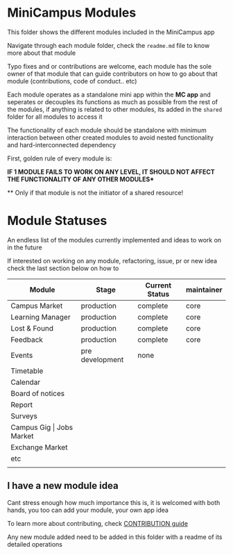 # MiniCampus Modules

This folder shows the different modules included in the MiniCampus app

Navigate through each module folder, check the `readme.md` file to know more about that module

Typo fixes and or contributions are welcome, each module has the sole owner of that module that can guide contributors on how to go about that module (contributions, code of conduct.. etc)

Each module operates as a standalone mini app within the **MC app** and seperates or decouples its functions as much as possible from the rest of the modules, if anything is related to other modules, its added in the `shared` folder for all modules to access it

The functionality of each module should be standalone with minimum interaction between other created modules to avoid nested functionality and hard-interconnected dependency

First, golden rule of every module is:

**IF 1 MODULE FAILS TO WORK ON ANY LEVEL, IT SHOULD NOT AFFECT THE FUNCTIONALITY OF ANY OTHER MODULES\***

\*\* Only if that module is not the initiator of a shared resource!
</br>


# Module Statuses
An endless list of the modules currently implemented and ideas to work on in the future

If interested on working on any module, refactoring, issue, pr or new idea check the last section below on how to


| Module                    	| Stage           	| Current Status 	| maintainer 	|
|---------------------------	|-----------------	|----------------	|------------	|
| Campus Market             	| production      	| complete       	| core       	|
| Learning Manager          	| production      	| complete       	| core       	|
| Lost & Found              	| production      	| complete       	| core       	|
| Feedback                  	| production      	| complete       	| core       	|
| Events                    	| pre development 	| none           	|            	|
| Timetable                 	|                 	|                	|            	|
| Calendar                  	|                 	|                	|            	|
| Board of notices          	|                 	|                	|            	|
| Report                    	|                 	|                	|            	|
| Surveys                   	|                 	|                	|            	|
| Campus Gig \| Jobs Market 	|                 	|                	|            	|
| Exchange Market           	|                 	|                	|            	|
| etc                       	|                 	|                	|            	|
|                           	|                 	|                	|            	|
## I have a new module idea

Cant stress enough how much importance this is, it is welcomed with both hands, you too can add your module, your own app idea

To learn more about contributing, check [CONTRIBUTION guide](/CONTRIBUTING.md)

Any new module added need to be added in this folder with a readme of its detailed operations
